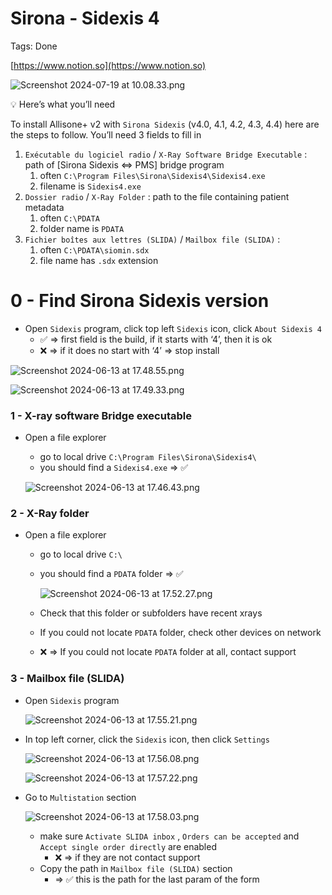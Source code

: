 # Sirona - Sidexis 4

Tags: Done

[https://www.notion.so](https://www.notion.so)

![Screenshot 2024-07-19 at 10.08.33.png](Screenshot_2024-07-19_at_10.08.33.png)

<aside>
💡 Here’s what you’ll need

To install Allisone+ v2 with `Sirona Sidexis` (v4.0, 4.1, 4.2, 4.3, 4.4) here are the steps to follow. You’ll need 3 fields to fill in 

1. `Exécutable du logiciel radio` / `X-Ray Software Bridge Executable` : path of [Sirona Sidexis <=> PMS] bridge program
    1. often `C:\Program Files\Sirona\Sidexis4\Sidexis4.exe`
    2. filename is `Sidexis4.exe`
2. `Dossier radio` / `X-Ray Folder` : path to the file containing patient metadata
    1. often `C:\PDATA`
    2. folder name is `PDATA`
3. `Fichier boîtes aux lettres (SLIDA)` / `Mailbox file (SLIDA)` : 
    1. often `C:\PDATA\siomin.sdx` 
    2. file name has `.sdx` extension
</aside>

# 0 - Find Sirona Sidexis version

- Open `Sidexis` program, click top left `Sidexis` icon, click `About Sidexis 4`
    - ✅ ⇒ first field is the build, if it starts with ‘4’, then it is ok
    - ❌ ⇒ if it does no start with ‘4’ ⇒ stop install

![Screenshot 2024-06-13 at 17.48.55.png](Screenshot_2024-06-13_at_17.48.55.png)

![Screenshot 2024-06-13 at 17.49.33.png](Screenshot_2024-06-13_at_17.49.33.png)

### 1 - X-ray software Bridge executable

- Open a file explorer
    - go to local drive `C:\Program Files\Sirona\Sidexis4\`
    - you should find a `Sidexis4.exe` ⇒ ✅
    
    ![Screenshot 2024-06-13 at 17.46.43.png](Screenshot_2024-06-13_at_17.46.43.png)
    

### 2 - X-Ray folder

- Open a file explorer
    - go to local drive `C:\`
    - you should find a `PDATA` folder ⇒ ✅
        
        ![Screenshot 2024-06-13 at 17.52.27.png](Screenshot_2024-06-13_at_17.52.27.png)
        
    - Check that this folder or subfolders have recent xrays
    - If you could not locate `PDATA` folder, check other devices on network
    - ❌ ⇒ If you could not locate `PDATA` folder at all, contact support

### 3 - Mailbox file (SLIDA)

- Open `Sidexis` program
    
    ![Screenshot 2024-06-13 at 17.55.21.png](Screenshot_2024-06-13_at_17.55.21.png)
    
- In top left corner, click the `Sidexis` icon, then click `Settings`
    
    ![Screenshot 2024-06-13 at 17.56.08.png](Screenshot_2024-06-13_at_17.56.08.png)
    
    ![Screenshot 2024-06-13 at 17.57.22.png](Screenshot_2024-06-13_at_17.57.22.png)
    
- Go to `Multistation` section
    
    ![Screenshot 2024-06-13 at 17.58.03.png](Screenshot_2024-06-13_at_17.58.03.png)
    
    - make sure `Activate SLIDA inbox` , `Orders can be accepted` and `Accept single order directly` are enabled
        - ❌ ⇒ if they are not contact support
    - Copy the path in `Mailbox file (SLIDA)` section
        - ⇒ ✅ this is the path for the last param of the form
